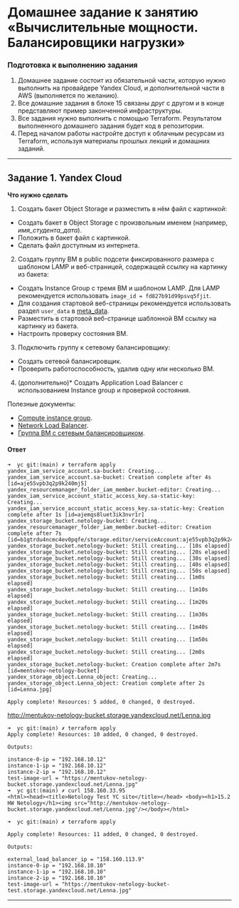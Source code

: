 # Домашнее задание к занятию «Вычислительные мощности. Балансировщики нагрузки»  

### Подготовка к выполнению задания

1. Домашнее задание состоит из обязательной части, которую нужно выполнить на провайдере Yandex Cloud, и дополнительной части в AWS (выполняется по желанию). 
2. Все домашние задания в блоке 15 связаны друг с другом и в конце представляют пример законченной инфраструктуры.  
3. Все задания нужно выполнить с помощью Terraform. Результатом выполненного домашнего задания будет код в репозитории. 
4. Перед началом работы настройте доступ к облачным ресурсам из Terraform, используя материалы прошлых лекций и домашних заданий.

---
## Задание 1. Yandex Cloud 

**Что нужно сделать**

1. Создать бакет Object Storage и разместить в нём файл с картинкой:

 - Создать бакет в Object Storage с произвольным именем (например, _имя_студента_дата_).
 - Положить в бакет файл с картинкой.
 - Сделать файл доступным из интернета.
 
2. Создать группу ВМ в public подсети фиксированного размера с шаблоном LAMP и веб-страницей, содержащей ссылку на картинку из бакета:

 - Создать Instance Group с тремя ВМ и шаблоном LAMP. Для LAMP рекомендуется использовать `image_id = fd827b91d99psvq5fjit`.
 - Для создания стартовой веб-страницы рекомендуется использовать раздел `user_data` в [meta_data](https://cloud.yandex.ru/docs/compute/concepts/vm-metadata).
 - Разместить в стартовой веб-странице шаблонной ВМ ссылку на картинку из бакета.
 - Настроить проверку состояния ВМ.
 
3. Подключить группу к сетевому балансировщику:

 - Создать сетевой балансировщик.
 - Проверить работоспособность, удалив одну или несколько ВМ.
4. (дополнительно)* Создать Application Load Balancer с использованием Instance group и проверкой состояния.

Полезные документы:

- [Compute instance group](https://registry.terraform.io/providers/yandex-cloud/yandex/latest/docs/resources/compute_instance_group).
- [Network Load Balancer](https://registry.terraform.io/providers/yandex-cloud/yandex/latest/docs/resources/lb_network_load_balancer).
- [Группа ВМ с сетевым балансировщиком](https://cloud.yandex.ru/docs/compute/operations/instance-groups/create-with-balancer).

#### Ответ

```shell
➜  yc git:(main) ✗ terraform apply
yandex_iam_service_account.sa-bucket: Creating...
yandex_iam_service_account.sa-bucket: Creation complete after 4s [id=aje55vpb3q2p9k240mj5]
yandex_resourcemanager_folder_iam_member.bucket-editor: Creating...
yandex_iam_service_account_static_access_key.sa-static-key: Creating...
yandex_iam_service_account_static_access_key.sa-static-key: Creation complete after 1s [id=ajemqs8luet3ik3nvr1r]
yandex_storage_bucket.netology-bucket: Creating...
yandex_resourcemanager_folder_iam_member.bucket-editor: Creation complete after 7s [id=b1gtrdu4ncmc4ev0pqfe/storage.editor/serviceAccount:aje55vpb3q2p9k240mj5]
yandex_storage_bucket.netology-bucket: Still creating... [10s elapsed]
yandex_storage_bucket.netology-bucket: Still creating... [20s elapsed]
yandex_storage_bucket.netology-bucket: Still creating... [30s elapsed]
yandex_storage_bucket.netology-bucket: Still creating... [40s elapsed]
yandex_storage_bucket.netology-bucket: Still creating... [50s elapsed]
yandex_storage_bucket.netology-bucket: Still creating... [1m0s elapsed]
yandex_storage_bucket.netology-bucket: Still creating... [1m10s elapsed]
yandex_storage_bucket.netology-bucket: Still creating... [1m20s elapsed]
yandex_storage_bucket.netology-bucket: Still creating... [1m30s elapsed]
yandex_storage_bucket.netology-bucket: Still creating... [1m40s elapsed]
yandex_storage_bucket.netology-bucket: Still creating... [1m50s elapsed]
yandex_storage_bucket.netology-bucket: Still creating... [2m0s elapsed]
yandex_storage_bucket.netology-bucket: Creation complete after 2m7s [id=mentukov-netology-bucket]
yandex_storage_object.Lenna_object: Creating...
yandex_storage_object.Lenna_object: Creation complete after 2s [id=Lenna.jpg]

Apply complete! Resources: 5 added, 0 changed, 0 destroyed.

```

http://mentukov-netology-bucket.storage.yandexcloud.net/Lenna.jpg

```shell
➜  yc git:(main) ✗ terraform apply
Apply complete! Resources: 10 added, 0 changed, 0 destroyed.

Outputs:

instance-0-ip = "192.168.10.12"
instance-1-ip = "192.168.10.12"
instance-2-ip = "192.168.10.12"
test-image-url = "https://mentukov-netology-bucket.storage.yandexcloud.net/Lenna.jpg"
➜  yc git:(main) ✗ curl 158.160.33.95
<html><head><title>Netology Test YC site</title></head> <body><h1>15.2 HW Netology</h1><img src="http://mentukov-netology-bucket.storage.yandexcloud.net/Lenna.jpg"/></body></html>

➜  yc git:(main) ✗ terraform apply  

Apply complete! Resources: 11 added, 0 changed, 0 destroyed.

Outputs:

external_load_balancer_ip = "158.160.113.9"
instance-0-ip = "192.168.10.10"
instance-1-ip = "192.168.10.10"
instance-2-ip = "192.168.10.10"
test-image-url = "https://mentukov-netology-bucket-test.storage.yandexcloud.net/Lenna.jpg"

```

---